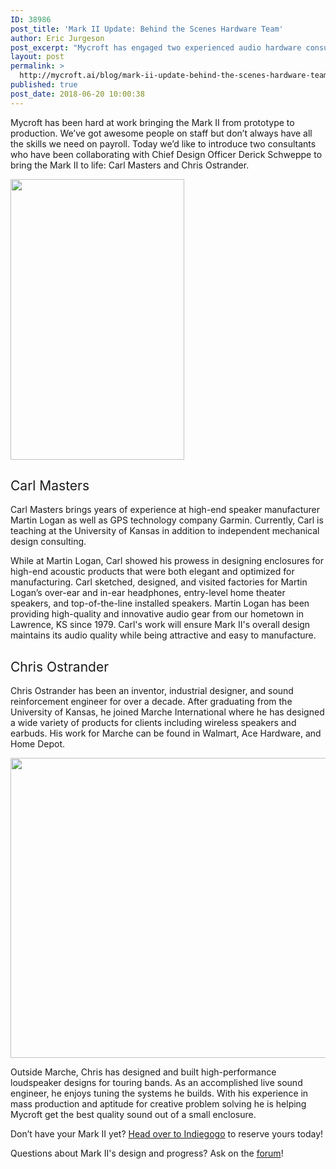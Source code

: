 ```yaml
---
ID: 38986
post_title: 'Mark II Update: Behind the Scenes Hardware Team'
author: Eric Jurgeson
post_excerpt: "Mycroft has engaged two experienced audio hardware consultants for the Mark II's hardware design. With these two on board, the audio enclosure and design for manufacturing of Mark II are getting a big boost!"
layout: post
permalink: >
  http://mycroft.ai/blog/mark-ii-update-behind-the-scenes-hardware-team/
published: true
post_date: 2018-06-20 10:00:38
---
```

<span style="font-weight: 400;">Mycroft has been hard at work bringing the Mark II from prototype to production. We’ve got awesome people on staff but don’t always have all the skills we need on payroll. Today we’d like to introduce two consultants who have been collaborating with Chief Design Officer Derick Schweppe to bring the Mark II to life: Carl Masters and Chris Ostrander.</span>

<img class="alignright wp-image-39001 size-full" src="https://mycroft.ai/wp-content/uploads/2018/06/Mark-II-cutaway4.png" alt="" width="278" height="449" />
<h2><span style="font-weight: 400;">Carl Masters</span></h2>
<span style="font-weight: 400;">Carl Masters brings years of experience at high-end speaker manufacturer Martin Logan as well as GPS technology company Garmin. Currently, Carl is teaching at the University of Kansas in addition to independent mechanical design consulting.</span>

<span style="font-weight: 400;">While at Martin Logan, Carl showed his prowess in designing enclosures for high-end acoustic products that were both elegant and optimized for manufacturing. Carl sketched, designed, and visited factories for Martin Logan’s over-ear and in-ear headphones, entry-level home theater speakers, and top-of-the-line installed speakers. Martin Logan has been providing high-quality and innovative audio gear from our hometown in Lawrence, KS since 1979. Carl's work will ensure Mark II's overall design maintains its audio quality while being attractive and easy to manufacture.</span>
<h2></h2>
<h2><span style="font-weight: 400;">Chris Ostrander</span></h2>
<span style="font-weight: 400;">Chris Ostrander has been an inventor, industrial designer, and sound reinforcement engineer for over a decade. After graduating from the University of Kansas, he joined Marche International where he has designed a wide variety of products for clients including wireless speakers and earbuds. His work for Marche can be found in Walmart, Ace Hardware, and Home Depot.</span>

<span style="font-weight: 400;"><img class="aligncenter wp-image-38997 size-full" src="https://mycroft.ai/wp-content/uploads/2018/06/Testing-Audio-Chamber-with-Chris2-rounded-1.png" alt="" width="640" height="480" /></span>

<span style="font-weight: 400;">Outside Marche, Chris has designed and built high-performance loudspeaker designs for touring bands. As an accomplished live sound engineer, he enjoys tuning the systems he builds. With his experience in mass production and aptitude for creative problem solving he is helping Mycroft get the best quality sound out of a small enclosure.</span>

<span style="font-weight: 400;">Don’t have your Mark II yet? <a href="https://igg.me/at/mycroft/reft/1649210/blog" target="_blank" rel="noopener">Head over to Indiegogo</a> to reserve yours today!</span>

Questions about Mark II's design and progress? Ask on the <a href="https://community.mycroft.ai/t/mark-ii-update-behind-the-scenes-hardware-team/3996" target="_blank" rel="noopener">forum</a>!